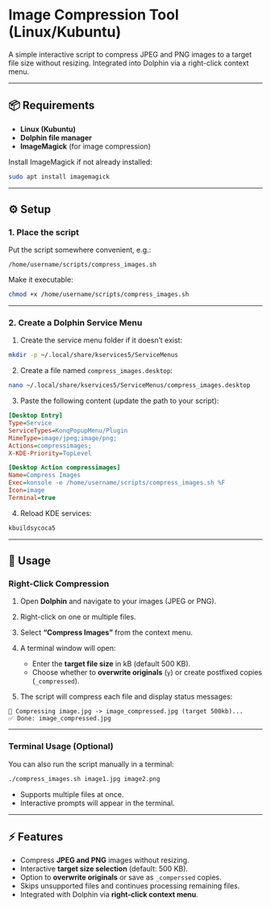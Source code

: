 # Image Compression Tool (Linux/Kubuntu)

A simple interactive script to compress JPEG and PNG images to a target file size without resizing. Integrated into Dolphin via a right-click context menu.

---

## 📦 Requirements

* **Linux (Kubuntu)**
* **Dolphin file manager**
* **ImageMagick** (for image compression)

Install ImageMagick if not already installed:

```bash
sudo apt install imagemagick
```

---

## ⚙️ Setup

### 1. Place the script

Put the script somewhere convenient, e.g.:

```text
/home/username/scripts/compress_images.sh
```

Make it executable:

```bash
chmod +x /home/username/scripts/compress_images.sh
```

---

### 2. Create a Dolphin Service Menu

1. Create the service menu folder if it doesn’t exist:

```bash
mkdir -p ~/.local/share/kservices5/ServiceMenus
```

2. Create a file named `compress_images.desktop`:

```bash
nano ~/.local/share/kservices5/ServiceMenus/compress_images.desktop
```

3. Paste the following content (update the path to your script):

```ini
[Desktop Entry]
Type=Service
ServiceTypes=KonqPopupMenu/Plugin
MimeType=image/jpeg;image/png;
Actions=compressimages;
X-KDE-Priority=TopLevel

[Desktop Action compressimages]
Name=Compress Images
Exec=konsole -e /home/username/scripts/compress_images.sh %F
Icon=image
Terminal=true
```

4. Reload KDE services:

```bash
kbuildsycoca5
```

---

## 🚀 Usage

### Right-Click Compression

1. Open **Dolphin** and navigate to your images (JPEG or PNG).

2. Right-click on one or multiple files.

3. Select **“Compress Images”** from the context menu.

4. A terminal window will open:

   * Enter the **target file size** in kB (default 500 KB).
   * Choose whether to **overwrite originals** (`y`) or create postfixed copies (`_compressed`).

5. The script will compress each file and display status messages:

```
🔧 Compressing image.jpg -> image_compressed.jpg (target 500kb)...
✅ Done: image_compressed.jpg
```

---

### Terminal Usage (Optional)

You can also run the script manually in a terminal:

```bash
./compress_images.sh image1.jpg image2.png
```

* Supports multiple files at once.
* Interactive prompts will appear in the terminal.

---

## ⚡ Features

* Compress **JPEG and PNG** images without resizing.
* Interactive **target size selection** (default: 500 KB).
* Option to **overwrite originals** or save as `_comperssed` copies.
* Skips unsupported files and continues processing remaining files.
* Integrated with Dolphin via **right-click context menu**.
